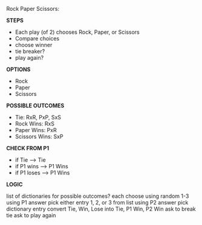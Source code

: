 Rock Paper Scissors:

**STEPS**

- Each play (of 2) chooses Rock, Paper, or Scissors
- Compare choices
- choose winner
- tie breaker?
- play again?


**OPTIONS**
- Rock
- Paper
- Scissors

**POSSIBLE OUTCOMES**
- Tie: RxR, PxP, SxS
- Rock Wins: RxS
- Paper Wins: PxR
- Scissors Wins: SxP

**CHECK FROM P1**

- if Tie --> Tie
- if P1 wins --> P1 Wins
- if P1 loses --> P1 Wins

**LOGIC**

list of dictionaries for possible outcomes?
each choose using random 1-3
using P1 answer pick either entry 1, 2, or 3 from list
using P2 answer pick dictionary entry
convert Tie, Win, Lose into Tie, P1 Win, P2 Win
ask to break tie
ask to play again